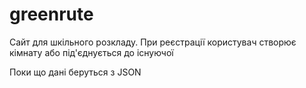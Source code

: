 # greenrute
Сайт для шкільного розкладу. При реєстрації користувач створює кімнату або під'єднується до існуючої

Поки що дані беруться з JSON

